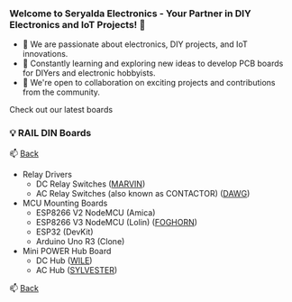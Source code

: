 ### Welcome to Seryalda Electronics - Your Partner in DIY Electronics and IoT Projects! 👋

- 👀 We are passionate about electronics, DIY projects, and IoT innovations.
- 🌱 Constantly learning and exploring new ideas to develop PCB boards for DIYers and electronic hobbyists.
- 🤝 We're open to collaboration on exciting projects and contributions from the community.

Check out our latest boards
<!--
- 👀 We are passionate about electronics, DIY projects, and IoT innovations.
- 🌱 Constantly learning and exploring new ideas to develop PCB boards for DIYers and electronic hobbyists.
- 💡 Specializing in developing PCB boards for DIYers and electronic hobbyists, we empower you to turn your ideas into reality.

-->


### 💡 RAIL DIN Boards
📫 [Back](/)

- Relay Drivers
	- DC Relay Switches ([MARVIN](https://github.com/seryalda/marvin))
	- AC Relay Switches (also known as CONTACTOR) ([DAWG](https://github.com/seryalda/dawg))	
- MCU Mounting Boards
	- ESP8266 V2 NodeMCU (Amica)
	- ESP8266 V3 NodeMCU (Lolin) ([FOGHORN](https://github.com/seryalda/foghorn))
	- ESP32 (DevKit)  
	- Arduino Uno R3 (Clone)  		
- Mini POWER Hub Board
	- DC Hub ([WILE](https://github.com/seryalda/wile))
	- AC Hub ([SYLVESTER](https://github.com/seryalda/sylvester))

📫 [Back](/)











<!--
- 📫 [Microcontroller Mounting Boards](https://www.seryalda.com/contact).
- 📫 [Relay Switching Boards](https://www.seryalda.com/contact).
- 📫 [Power Distributor Boards](https://www.seryalda.com/contact).
- 📫 [Sensor Boards](https://www.seryalda.com/contact).
- 📫 [Data Transmitter Boards](https://www.seryalda.com/contact).
-->

<!--
📫 Reach out to us through our [website](https://www.seryalda.com/contact) or connect with us on [LinkedIn](https://www.linkedin.com/company/seryalda/).
-->



<!---
seryalda/seryalda is a ✨ special ✨ repository because its `README.md` (this file) appears on your GitHub profile.
You can click the Preview link to take a look at your changes.
--->
